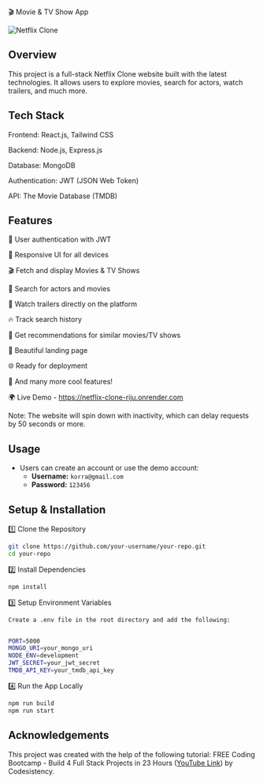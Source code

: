 🎬 Movie & TV Show App

![Netflix Clone](https://github.com/user-attachments/assets/bf8bed41-af0a-451b-a8d1-ef37106e9ebd)

## Overview

This project is a full-stack Netflix Clone website built with the latest technologies. It allows users to explore movies, search for actors, watch trailers, and much more.


## Tech Stack

Frontend: React.js, Tailwind CSS

Backend: Node.js, Express.js

Database: MongoDB

Authentication: JWT (JSON Web Token)

API: The Movie Database (TMDB)



## Features

🔐 User authentication with JWT

📱 Responsive UI for all devices

🎬 Fetch and display Movies & TV Shows

🔎 Search for actors and movies

🎥 Watch trailers directly on the platform

🔥 Track search history

🍿 Get recommendations for similar movies/TV shows

💙 Beautiful landing page

🌐 Ready for deployment

🚀 And many more cool features!

🌍 Live Demo - https://netflix-clone-riju.onrender.com

Note: The website will spin down with inactivity, which can delay requests by 50 seconds or more.

## Usage

- Users can create an account or use the demo account:
  - **Username:** `korra@gmail.com`
  - **Password:** `123456`



## Setup & Installation



1️⃣ Clone the Repository
```bash
git clone https://github.com/your-username/your-repo.git
cd your-repo
```
2️⃣ Install Dependencies
```bash
npm install
```
3️⃣ Setup Environment Variables
```bash
Create a .env file in the root directory and add the following:


PORT=5000
MONGO_URI=your_mongo_uri
NODE_ENV=development
JWT_SECRET=your_jwt_secret
TMDB_API_KEY=your_tmdb_api_key
```

4️⃣ Run the App Locally
```bash
npm run build
npm run start
```

## Acknowledgements
This project was created with the help of the following tutorial:
 FREE Coding Bootcamp - Build 4 Full Stack Projects in 23 Hours ([YouTube Link](https://www.youtube.com/watch?v=MDZC8VDZnV8)) by Codesistency.
